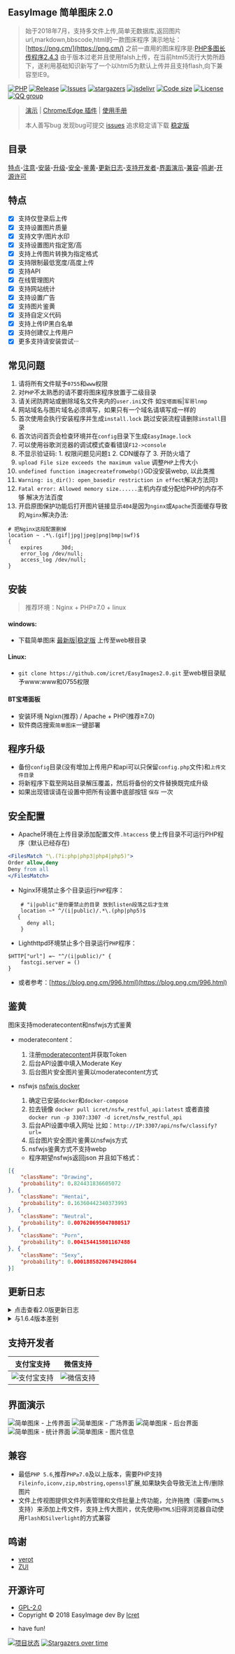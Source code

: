 ## EasyImage 简单图床 2.0
> 始于2018年7月，支持多文件上传,简单无数据库,返回图片url,markdown,bbscode,html的一款图床程序
演示地址：[https://png.cm/](https://png.cm/) 
之前一直用的图床程序是:[PHP多图长传程序2.4.3](https://www.jb51.net/codes/40544.html)
由于版本过老并且使用falsh上传，在当前html5流行大势所趋下，遂利用基础知识新写了一个以html5为默认上传并且支持flash,向下兼容至IE9。

[![PHP](https://img.shields.io/badge/PHP->=5.6-orange.svg)](http://php.net)
[![Release](https://img.shields.io/github/v/release/icret/EasyImages2.0)](https://github.com/icret/EasyImages2.0/releases)
[![Issues](https://img.shields.io/github/issues/icret/EasyImages2.0)](https://github.com/icret/EasyImages2.0/issues)
[![stargazers](https://img.shields.io/github/stars/icret/EasyImages2.0)](https://github.com/icret/EasyImages2.0/stargazers)
[![jsdelivr](https://data.jsdelivr.com/v1/package/gh/icret/EasyImages2.0/badge)](https://cdn.jsdelivr.net/gh/icret/EasyImages2.0@EasyImage2.0/)
[![Code size](https://img.shields.io/github/languages/code-size/icret/EasyImages2.0?color=blueviolet)](https://github.com/icret/EasyImages2.0)
[![License](https://img.shields.io/badge/license-GPL_V2.0-yellowgreen.svg)](https://github.com/icret/EasyImages2.0/blob/master/LICENSE)
[![QQ group](https://pub.idqqimg.com/wpa/images/group.png)](https://qm.qq.com/cgi-bin/qm/qr?k=TmGoIK7BXij_CR3lqZoJZu3_trPwtJ09&jump_from=webapi)

>[演示](https://png.cm/) | [Chrome/Edge 插件](https://github.com/icret/EasyImage-Browser-Extension) | [使用手册](https://www.kancloud.cn/easyimage/easyimage/)
>
>本人善写bug 发现bug可提交 [issues](https://github.com/icret/EasyImages2.0/issues) 追求稳定请下载 [稳定版](https://github.com/icret/EasyImages2.0/releases)

## 目录

[特点](#特点)-[注意](#常见问题)-[安装](#安装)-[升级](#程序升级)-[安全](#安全配置)-[鉴黄](#鉴黄)-[更新日志](#更新日志)-[支持开发者](#支持开发者)-[界面演示](#界面演示)-[兼容](#兼容)-[鸣谢](#鸣谢)-[开源许可](#许可证)

## 特点

- [x] 支持仅登录后上传
- [x] 支持设置图片质量
- [x] 支持文字/图片水印
- [x] 支持设置图片指定宽/高
- [x] 支持上传图片转换为指定格式
- [x] 支持限制最低宽度/高度上传
- [x] 支持API
- [x] 在线管理图片
- [x] 支持网站统计
- [x] 支持设置广告
- [x] 支持图片鉴黄
- [x] 支持自定义代码
- [x] 支持上传IP黑白名单
- [x] 支持创建仅上传用户
- [x] 更多支持请安装尝试···

## 常见问题

1. 请将所有文件赋予`0755`和`www`权限
2. 对`PHP`不太熟悉的请不要将图床程序放置于二级目录
3. 请关闭防跨站或删除域名文件夹内的`user.ini`文件 如`宝塔面板`|`军哥lnmp`
4. 网站域名与图片域名必须填写，如果只有一个域名请填写成一样的
5. 首次使用会执行安装程序并生成`install.lock` 跳过安装流程请删除`install`目录
6. 首次访问首页会检查环境并在`config`目录下生成`EasyImage.lock`
7. 可以使用谷歌浏览器的调试模式查看错误`F12->console`
8. 不显示验证码: 1. 权限问题见问题`1` 2. CDN缓存了 3. 开防火墙了
9. `upload File size exceeds the maximum value` 调整`PHP`上传大小
10. `undefined function imagecreatefromwebp()`GD没安装webp, 以此类推
11. `Warning: is_dir(): open_basedir restriction in effect`解决方法同`3`
12. `Fatal error: Allowed memory size......`主机内存或分配给PHP的内存不够 解决方法百度
13. 开启原图保护功能后打开图片链接显示`404`是因为`nginx`或`Apache`页面缓存导致的,`Nginx`解决办法:
```Nginx
# 把Nginx这段配置删掉
location ~ .*\.(gif|jpg|jpeg|png|bmp|swf)$
{
    expires      30d;
    error_log /dev/null;
    access_log /dev/null;
}
```

## 安装
> 推荐环境：Nginx + PHP≥7.0 + linux
#### windows:
- 下载简单图床 [最新版](https://github.com/icret/EasyImages2.0/archive/refs/heads/master.zip)|[稳定版](https://github.com/icret/EasyImages2.0/releases) 上传至web根目录

#### Linux:

- `git clone https://github.com/icret/EasyImages2.0.git` 至web根目录赋予www:www和0755权限

#### BT宝塔面板
- 安装环境 Ngixn(推荐) / Apache + PHP(推荐≥7.0)
- 软件商店搜索`简单图床`一键部署

 ## 程序升级
 
- 备份`config`目录(没有增加上传用户和api可以只保留`config.php`文件)和`上传文件目录`
- 将新程序下载至网站目录解压覆盖，然后将备份的文件替换既完成升级
- 如果出现错误请在设置中把所有设置中底部按钮 `保存` 一次

## 安全配置

- Apache环境在上传目录添加配置文件`.htaccess` 使上传目录不可运行PHP程序（默认已经存在)

```Apache
<FilesMatch "\.(?i:php|php3|php4|php5)">
Order allow,deny
Deny from all
</FilesMatch>
```
- Nginx环境禁止多个目录运行`PHP`程序：

```Nginx
    # "i|public"是你要禁止的目录 放到listen段落之后才生效
    location ~* ^/(i|public)/.*\.(php|php5)$
   {
      deny all;
    }
```

- Lighthttpd环境禁止多个目录运行`PHP`程序：

```Lighthttpd
$HTTP["url"] =~ "^/(i|public)/" {
	fastcgi.server = ()
}
```
 - 或者参考：[https://blog.png.cm/996.html](https://blog.png.cm/996.html)

## 鉴黄
图床支持moderatecontent和nsfwjs方式鉴黄
- moderatecontent：
    1. 注册[moderatecontent](https://client.moderatecontent.com/)并获取Token
    2. 后台API设置中填入Moderate Key
    3. 后台图片安全图片鉴黄以moderatecontent方式

- nsfwjs [nsfwjs docker](https://hub.docker.com/r/icret/nsfw_restful_api)
    1. 确定已安装`docker`和`docker-compose`
    2. 拉去镜像 `docker pull icret/nsfw_restful_api:latest` 或者直接 `docker run -p 3307:3307 -d icret/nsfw_restful_api`
    3. 后台API设置中填入网址 比如：`http://IP:3307/api/nsfw/classify?url=`
    4. 后台图片安全图片鉴黄以nsfwjs方式
    5. nsfwjs鉴黄方式不支持webp
    - 程序期望nsfwjs返回json 并且如下格式：
```json
[{
    "className": "Drawing",
    "probability": 0.824431836605072
}, {
    "className": "Hentai",
    "probability": 0.16360442340373993
}, {
    "className": "Neutral",
    "probability": 0.007620695047080517
}, {
    "className": "Porn",
    "probability": 0.004154415801167488
}, {
    "className": "Sexy",
    "probability": 0.00018858206749428064
}]
```

## 更新日志

<details><summary>点击查看2.0版更新日志</summary>

* 2022-04-02 v2.5.8 deving
- 修复在PHP8环境下的bugs
- 修复删除token产生的bug

* 2022-3-30 v2.5.7
- 增加弹窗公告
- 恢复文件管理
- 微调了广场样式
- 微调了删除文件
- 删除了base.php
- 日志记录上传IP端口
- 日志记录通过API上传的ID
- 修复管理页面短标签bug [#30](https://github.com/icret/EasyImages2.0/issues/30#issue-1185821542)
- 修复图片回收中批量删除失败
- 修复广场预览ico格式文件失败
- 修复个别浏览器显示二维遮住网页 [#28](https://github.com/icret/EasyImages2.0/issues/28#issue-1180675728)
- 缩略图最大生成与用户设置最大上传关联
- 安全检测中检测本地域名改为检测局域网

* 2022-3-13 v2.5.6
- 修复加密删除后不能正确提示
- 修复webp转换其他格式失败
- 修复文字水印透明度不生效
- 修复jscolor显示不正确
- 增加原图保护
- 增加检测版本

* 2022-3-4 v2.5.5
- 增加设置页面检测是否开启登录上传
- 将footer固定在底部
- 移除function_API.php
- 修复TimThumb不支持bmp格式的bug
- 修复TimThumb不支持webp动态图片bug

* 2022-2-29 v2.5.4
- 增加Token有效期
- 增加回收图片按钮
- 增加加密删除回收站
- 修复广场标题

* 2022-2-21 v2.5.3
- 增加图床数据开放
- 增加自定义服务条款
- 升级 Viewer.js 到 v1.10.4
- 将页面选择记录从cookie改为本地存储
- 修复实时生成缩略图导致的页面布局异常
- 优化显示代码
- 不出意外今年将只修复bug和兼容问题

* 2022-2-19 v2.5.2 
- 增加简繁体转换
- 增加管理页面记录当前操作页
- 修复一处暴露路径bug

* 2022-2-13 v2.5.1
- 增加异步执行鉴黄
- 取消检测imagick扩展
- 修复可能导致检测弹窗弹出失败

* 2022-2-7 v2.5.0
- 修复静态文件调用失败

* 2022-2-6 v2.4.9
- 修复静态文件引用

* 2022-2-6 v2.4.9
- 修复flash和silverlight路径引用(>IE9不影响)
- markdown html alt值改为源文件名
- 升级jquery-3.4.1至3.6.0
- 调整了静态文件位置

* 2022-2-5 v2.4.8
- 调整缩略图内存至128M
- 修复无可疑图片时显示错误
- 修复转换为webp时会复制一份bug
- 修复开启登录上传后无法上传的bug
- 插件检测的敏感信息转移到管理目录
- 增加安装时检测.user.ini
- 增加检测鉴黄接口是否可以正确访问
- 增加异步处理文件,上传完毕后处理速度变快了
- 增加 [nsfwjs](https://github.com/infinitered/nsfwjs) 接口方式检测违规图片
  - 作者测试时用的`docker`搭建 `docker`地址:[zengdawei/nsfw_restful_api
](https://hub.docker.com/r/zengdawei/nsfw_restful_api)
  - 使用注意 程序期望nsfwjs返回json 并且如下格式：
```json
[
    {
        "className": "Drawing",
        "probability": 0.824431836605072
    },
    {
        "className": "Hentai",
        "probability": 0.16360442340373993
    },
    {
        "className": "Neutral",
        "probability": 0.007620695047080517
    },
    {
        "className": "Porn",
        "probability": 0.004154415801167488
    },
    {
        "className": "Sexy",
        "probability": 0.00018858206749428064
    }
]
```
- 增加WordPress上大名鼎鼎的实时缩略图生成TimThumb
  - TimeThumb为本图床修改版,会缓存到缓存文件夹方便下次调用

* 2022-1-27 v2.4.7
- 优化页面排版
- 更改部分命名
- 增加后端压缩率
- 增加可以显示多条公告
- 增加上传后是否显示删除
- 增加可以关闭广场/统计导航|页面
- 调整登录和退出文件位置
- 调整二维码内容为每个页面
- 更换验证码库并不再区分大小写
- 修复一处有概率暴露图片绝对路径的bug

* 2022-1-22 v2.4.6
- 视图优化
- 删除重复内容
- 增加图片信息页面
- 增加上传黑/白名单
- 修复因关闭上传日志而导致的无法鉴黄和后端压缩图片
- 修复安装时更改管理员账号失败
- 修复更改管理员账户后无法退出

* 2022-1-13 v2.4.5
- 修复一处权限问题
- 修复恢复可疑图片
- 增加复制提示
- 增加默认上传后首选显示链接

* 2022-1-3 v2.4.5 beta
- 增加复制提示
- 更新安装代码
- 更改前端样式
- 更新上传格式
- 重构了密码验证
- 使用md5存储密码
- 增加后台设置提示
- 增加更改网站配色
- 增加缩略图索引格式
- 调整后台分类及位置
- 增加在线修改账号密码
- 增加以源文件名称命名
- 增加缩略图两种生成方式和开关
- 修复开启前端压缩导致的上传图片异常
- 屏蔽因缺少PHP扩展而不能生成缩略图的格式

* 2021-12-25 v2.4.4
- 更改favicon.ico
- 修复缩略图数量统计
- 增加缩略图生成开关
- 日志增加更多文件信息
- 前端增加裁剪和压缩质量
- 上传失败将会输出更多信息
- 修复前端压缩图片不能关闭问题
- 修复上传设置中错误和页面显示
- 调整网站设置->上传设置的排序
- 将快捷操作中心转移到网站设置中
- 修复因生成缩略图导致的前端数据返回失败
- 增加简单图床chrome浏览器插件，可自行配置网站->[EasyImage-Browser-Extension](https://github.com/icret/EasyImage-Browser-Extension)

* 2021-11-17 v2.4.3
- 增加登录验证码
- 二级目录安装
- 一些优化

* 2021-11-14 v2.4.2
- 增加上传日志

* 2021-11-12 v2.4.1
- 增加缓存周期配置
- 增加上传统计
- 增加viewjs
- 更新依赖件
- 修复统计错误

* 2021-11-9 v2.4.0
- 增加统计缓存
- 增加最近30天上传统计与占用空间图表
- 增加初始化安装（可能会不支持二级目录安装，可删除install文件夹初始化)
- 增加在线编辑配置(之前是需要修改config.php文件，现在可以直接网站端修改了)
- 删除广场会导致浏览速度变慢的代码
- 删除快捷配置会导致浏览速度变慢的代码

* 2021-11-3 v2.3.2
- 增加广场图片缓存
- 重构广场样式

* 2021-11-3 v2.3.1
- 增加监黄接口
- 增加审核违规图片
- 修复对php5.6的支持
- 修复二级目录的安装

* 2021-10-24 v2.3.0
- 将服务器环境监测改为第一次打开时自动检测（如需再次展示需删除config目录下的EasyImage.lock）
- 增加快捷操作中心显示服务信息
- 增加对上传文件的命名方式（详见config.php文件里的注释）
- 增加隐私政策、服务条款、DMCA
- 增加自定义静态文件CDN源
- 增加dns-prefetch
- 删除了tinyfilemanager文件管理（感觉没什么用）
- 一些bug得以修复

* 2021-5-22 v2.2.0
- 增加根目录静态属性
- 增加浏览页面懒加载
- 增加浏览页面启用选定日期查看图片
- 增加版本检测 ***每月10日06点和25日01点检测Github是否更新***
- 增加上传压缩 ***此压缩有可能使图片变大！特别是小图片 也有一定概率改变图片方向***
- 增加批量压缩目录 ***TinyPng或本机压缩，本机压缩出现的问题***
- 修复title
- 修复二级目录安装
- 修复对PHP5.6的兼容 ***建议使用php7.0及以上！***

* 2021-5-8 v2.1.1
- 修复上传界面上传失败提示信息bug
- 浏览页面重构
- 删除页面添加登录删除
- 调整首页显示
- 将调整图片长宽放置前端，减小资源开销
- 其他小调整

* 2021-5-2 v2.1
- 将tinyfilemanager配置文件简单翻译并集成到config.php
- 增加底部自定义信息
- 增加检测PHP环境，给与提示
- 增加删除图片url（服务器不会保存删除链接）
- 恢复随机浏览20张上传图片 可以设定浏览数量和关闭浏览
- - 随机浏览图片可以在线删除
- 可以使用 https://png.cm/libs/list.php?num=100 定义浏览数量
- 修复一些调用
- 更改二维码显示方式
- 开启api 需要token验证上传
- 重构并修复check.php相关文件
- 重构部分代码
- 更改目录结构
- 增加安全性配置
- * Apache配置文件默认设置上传目录不可运行 

```Apache
RewriteEngine on RewriteCond % !^$
RewriteRule i/(.*).(php)$ – [F]
RewriteRule public/(.*).(php)$ – [F]
RewriteRule config/(.*).(php)$ – [F]
```

- * Nginx请在Nginx配置：

```Nginx
 # 禁止运行php的目录
    location ~* ^/(i|public|config)/.*\.(php|php5)$
    {
     deny all;
    }
```
- - 或者参考：https://blog.png.cm/939.html
- 一些精简

* 2021-4-14 v2.0.2.1 Dev1
- 更新静态文件版本
- 请所有更新过2.0.2.1版本升级到此版本
- 更改一些描述
- md5提交登录验证
- 登录上传也显示公告

* 2021-03-28 v2.0.2.1
- 更新管理程序，修复部分漏洞
- 修复不能等比例缩小图片 
- 支持php8

* 2019-6-26 v2.0.2.0
- 精简压缩代码，使得不再压缩后反而变大
- 删除异域上传功能，不再支持异域上传
- 修复开启登录后无法粘贴密码
- 后台控制上传数量,上传格式
- 其他一些优化

* 2019-6-14 v2.0.1.9
- 增加复制链接按钮
- 增加暂停上传按钮
- 增加QQ截图，剪切板上传
- 增加文字/图片水印透明度
- 恢复开启/关闭api上传
- 恢复支持水印文字颜色
- 恢复支持远程上传图片
- 修复安装时候的权限
- 修复管理无法多选的问题
- 修复上传透明png背景变为纯黑的问题
- 修复成功上传图片但前端无法获取链接
- 修复在centos64 lnmp1.6 php7.1环境下的图片信息读取问题
- 修改图片压缩方式，速度更快，相比之前提高5倍以上
- 更改管理路径
- 更改上传路径，文件名更短
- 更改上传显示方式为缩略图
- 关闭添加图片后自动上传
- 纪念一下2019年，将版本号改为2.0.1.9

* 2019-5-23 v2.0
- 在继承上个版本（1.6.4）的基础上进行了全新优化
- 修复上传经常失败的问题
- 删除一些不常用但会增加功耗的过程
- 全新的压缩 将文件继续缩小
- 全新的目录系统，精简代码
- 设置仅允许在config.php修改，注释更加明了，即使没有代码基础也可以操作
- 增加新的文件管理系统，感谢 tinyfilemanager
- ~~支持文字/图片水印 可自定义文字颜色~~
- ~~支持文字水印背景颜色~~
- ~~支持文字水印透明度~~
- ~~支持删除远程上传文件~~ -> 不再支持删除远程文件
- ~~(支持开启/关闭api自定义文字水印)~~
- ~~支持删除自定义删除图片(仅管理员)~~
</details>

<details><summary>与1.6.4版本差别</summary>

##### 不建议再使用 [EasyImage 1.6.4版本](https://github.com/icret/easyImages)

- 在继承上个版本（[1.6.4](https://github.com/icret/easyImages "1.6.4")）的基础上进行了全新优化
- 修复上传经常失败的问题
- 删除一些不常用但会增加功耗的过程 （删除的在下边会有标记）
- 全新的压缩 将文件继续缩小
- 全新的目录系统，精简代码
- 设置仅允许在config.php修改，注释更加明了，即使没有代码基础也可以操作
- 增加新的文件管理系统，感谢 tinyfilemanager
- ~~支持文字/图片水印 可自定义文字颜色~~
- ~~支持文字水印背景颜色~~
- ~~支持文字水印透明度~~
- ~~支持删除远程上传文件~~ -> 不再支持删除远程文件
- ~~(支持开启/关闭api自定义文字水印)~~
- ~~支持删除自定义删除图片(仅管理员)~~

</details>

 ## 支持开发者
 
 |支付宝支持|微信支持| 
 |:----:|:----:|
 |![支付宝支持](https://cdn.jsdelivr.net/gh/icret/EasyImages2.0@2.5.7/public/images/alipay.jpg)|![微信支持](https://cdn.jsdelivr.net/gh/icret/EasyImages2.0@2.5.7/public/images/wechat.jpg)|
 
 ## 界面演示
 
 ![简单图床 - 上传界面](https://cdn.jsdelivr.net/gh/icret/EasyImages2.0@2.5.7/install/README/674074848.png)
 ![简单图床 - 广场界面](https://cdn.jsdelivr.net/gh/icret/EasyImages2.0@2.5.7/install/README/3053540273.png)
 ![简单图床 - 后台界面](https://cdn.jsdelivr.net/gh/icret/EasyImages2.0@2.5.7/install/README/2657944724.png)
 ![简单图床 - 统计界面](https://cdn.jsdelivr.net/gh/icret/EasyImages2.0@2.5.7/install/README/1305032567.png)
 ![简单图床 - 图片信息](https://cdn.jsdelivr.net/gh/icret/EasyImages2.0@2.5.7/install/README/info.png)

  
## 兼容

 - 最低`PHP 5.6`,推荐`PHP≥7.0`及以上版本，需要PHP支持`Fileinfo,iconv,zip,mbstring,openssl`扩展,如果缺失会导致无法上传/删除图片
 - 文件上传视图提供文件列表管理和文件批量上传功能，允许拖拽（需要`HTML5`支持）来添加上传文件，支持上传大图片，优先使用`HTML5`旧得浏览器自动使用`Flash和Silverlight`的方式兼容

## 鸣谢
 
  - [verot](https://github.com/verot/class.upload.php "verot" )
  - [ZUI](https://github.com/easysoft/zui "ZUI" )
  
## 开源许可

 - [GPL-2.0](https://github.com/icret/EasyImages2.0/blob/master/LICENSE) 
 - Copyright © 2018 EasyImage dev By [Icret](https://github.com/icret)

 * have fun!
 
[![项目状态](https://repobeats.axiom.co/api/embed/0922803f14091f0686de26fee5196b9984b106a4.svg "Repobeats analytics image")](https://png.cm)
[![Stargazers over time](https://starchart.cc/icret/EasyImages2.0.svg)](https://github.com/icret/EasyImages2.0/stargazers)
